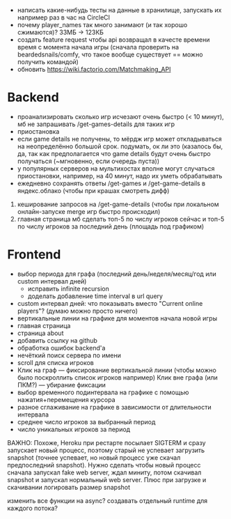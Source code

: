 * написать какие-нибудь тесты на данные в хранилище, запускать их например раз в час на CircleCI
* почему player_names так много занимают (и так хорошо сжимаются)? 33МБ → 123КБ
* создать feature request чтобы api возвращал в качесте времени время с момента начала игры (сначала проверить на beardedsnails/comfy, что такое вообще существует == можно получить командой)
* обновить https://wiki.factorio.com/Matchmaking_API

# Backend
* проанализировать сколько игр исчезают очень быстро (< 10 минут), мб не запрашивать /get-games-details для таких игр
* приостановка
* если game details не получены, то мёрдж игр может откладываться на неопределённо большой срок. подумать, ок ли это (казалось бы, да, так как  предполагается что game details будут очень быстро получаться (~мгновенно, если очередь пуста))
* у популярных серверов на мультихостах вполне могут случаться приостановки, например, на 40 минут, надо их уметь обрабатывать
* ежедневно сохранять ответы /get-games и /get-game-details в яндекс.облако (чтобы при крашах смотреть дифф)

1. кеширование запросов на /get-game-details (чтобы при локальном онлайн-запуске merge игр быстро происходил)
2. главная страница
    мб сделать топ-5 по числу игроков сейчас и топ-5 по числу игроков за последний день (площадь под графиком)

# Frontend
* выбор периода для графа (последний день/неделя/месяц/год или custom интервал дней)
    * исправить infinite recursion
    * доделать добавление time interval в url query
* custom интервал дней: что показывать вместо "Current online players"? (думаю можно просто ничего)
* вертикальные линии на графике для моментов начала новой игры
* главная страница
* страница about
* добавить ссылку на github
* обработка ошибок backend'а
* нечёткий поиск сервера по имени
* scroll для списка игроков
* Клик на граф — фиксирование вертикальной линии (чтобы можно было поскроллить список игроков например)
  Клик вне графа (или ПКМ?) — убирание фиксации
* выбор временного подинтервала на графике с помощью нажатия+перемещения курсора
* разное сглаживание на графике в зависимости от длительности интервала
* среднее число игроков за выбранный период
* число уникальных игроков за период



ВАЖНО:
Похоже, Heroku при рестарте посылает SIGTERM и сразу запускает новый процесс, поэтому старый не успевает загрузить snapshot (точнее успевает, но новый процесс уже скачал предпоследний snapshot). Нужно сделать чтобы новый процесс сначала запускал fake web server, ждал миниту, потом скачивал snapshot и запускал нормальный web server. Плюс при загрузке и скачивании логировать размер snapshot


изменить все функции на async?
создавать отдельный runtime для каждого потока?
